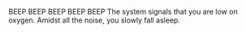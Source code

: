 BEEP BEEP BEEP BEEP BEEP
The system signals that you are low on oxygen.
Amidst all the noise, you slowly fall asleep.